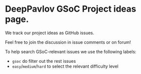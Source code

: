 # DeepPavlov GSoC Project ideas page.

We track our project ideas as GitHub issues. 

Feel free to join the discussion in issue comments or on forum!

To help search GSoC-relevant issues we use the following labels:
* `gsoc` do filter out the rest issues
* `easy`/`medium`/`hard` to select the relevant difficulty level
